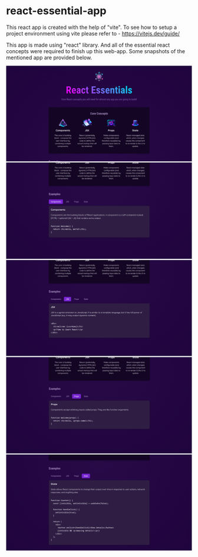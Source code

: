 # react-essential-app

This react app is created with the help of "vite". To see how to setup a project environment using vite please refer to - https://vitejs.dev/guide/

This app is made using "react" library. And all of the essential react concepts were required to finish up this web-app. Some snapshots of the mentioned app are provided below.

![snapshot_1](app-snapshots/react-app_1.png)
![snapshot_2](app-snapshots/react-app_2.png)
![snapshot_3](app-snapshots/react-app_3.png)
![snapshot_4](app-snapshots/react-app_4.png)
![snapshot_5](app-snapshots/react-app_5.png)

